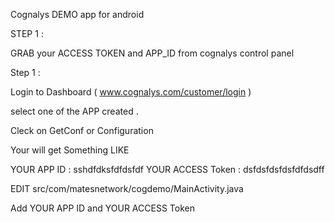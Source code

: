 
Cognalys DEMO app for android

STEP 1 : 

GRAB your ACCESS TOKEN and APP_ID from cognalys control panel

Step 1 : 

Login to Dashboard ( www.cognalys.com/customer/login ) 

select one of the APP created  . 

Cleck on GetConf or Configuration

Your will get Something LIKE

YOUR APP ID : sshdfdksfdfdsfdf
YOUR ACCESS Token : dsfdsfdsfdsfdfdsdff

EDIT  src/com/matesnetwork/cogdemo/MainActivity.java

Add YOUR APP ID and YOUR ACCESS Token

